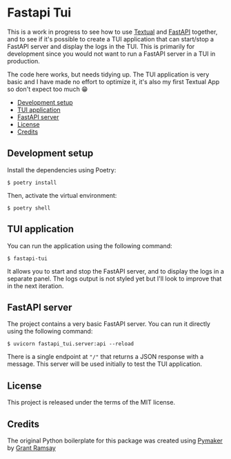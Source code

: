 # Fastapi Tui <!-- omit in toc -->

This is a work in progress to see how to use
[Textual](https://textual.textualize.io/) and
[FastAPI](https://fastapi.tiangolo.com/) together, and to see if it's possible
to create a TUI application that can start/stop a FastAPI server and display the
logs in the TUI. This is primarily for development since you would not want to
run a FastAPI server in a TUI in production.

The code here works, but needs tidying up. The TUI application is very basic and
I have made no effort to optimize it, it's also my first Textual App so don't
expect too much :grin:

- [Development setup](#development-setup)
- [TUI application](#tui-application)
- [FastAPI server](#fastapi-server)
- [License](#license)
- [Credits](#credits)

## Development setup

Install the dependencies using Poetry:

```console
$ poetry install
```

Then, activate the virtual environment:

```console
$ poetry shell
```

## TUI application

You can run the application using the following command:

```console
$ fastapi-tui
```

It allows you to start and stop the FastAPI server, and to display the logs in
a separate panel. The logs output is not styled yet but I'll look to improve
that in the next iteration.

## FastAPI server

The project contains a very basic FastAPI server. You can run it directly using
the following command:

```console
$ uvicorn fastapi_tui.server:api --reload
```

There is a single endpoint at `"/"` that returns a JSON response with a message.
This server will be used initially to test the TUI application.

## License

This project is released under the terms of the MIT license.

## Credits

The original Python boilerplate for this package was created using
[Pymaker](https://github.com/seapagan/py-maker) by [Grant
Ramsay](https://github.com/seapagan)
